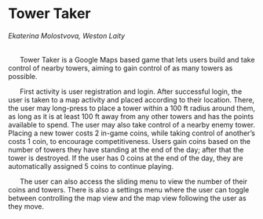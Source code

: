 # Tower Taker
###### Ekaterina Molostvova, Weston Laity

&nbsp;&nbsp;&nbsp;&nbsp;&nbsp;&nbsp;Tower Taker is a Google Maps based game that lets users build and take control of nearby towers, aiming to gain control of as many towers as possible.

&nbsp;&nbsp;&nbsp;&nbsp;&nbsp;&nbsp;First activity is user registration and login. After successful login, the user is taken to a map activity and placed according to their location. There, the user may long-press to place a tower within a 100 ft radius around them, as long as it is at least 100 ft away from any other towers and has the points available to spend. The user may also take control of a nearby enemy tower. Placing a new tower costs 2 in-game coins, while taking control of another’s costs 1 coin, to encourage competitiveness. Users gain coins based on the number of towers they have standing at the end of the day; after that the tower is destroyed. If the user has 0 coins at the end of the day, they are automatically assigned 5 coins to continue playing.

&nbsp;&nbsp;&nbsp;&nbsp;&nbsp;&nbsp;The user can also access the sliding menu to view the number of their coins and towers. There is also a settings menu where the user can toggle between controlling the map view and the map view following the user as they move.
